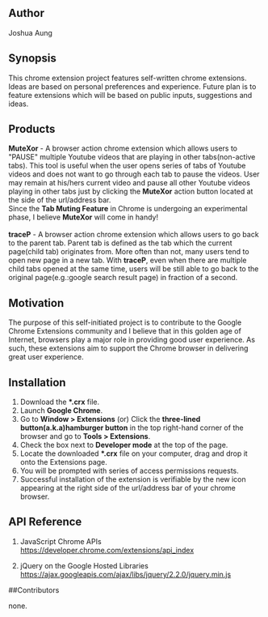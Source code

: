 ## Author

Joshua Aung

## Synopsis

This chrome extension project features self-written chrome extensions. Ideas are based on personal preferences and experience.
Future plan is to feature extensions which will be based on public inputs, suggestions and ideas.

## Products

<b>MuteXor</b> - A browser action chrome extension which allows users to "PAUSE" multiple Youtube videos that are playing in other tabs(non-active tabs). This tool is useful when the user opens series of tabs of Youtube videos and does not want to go through each tab to pause the videos. User may remain at his/hers current video and pause all other Youtube videos playing in other tabs just by clicking the <b>MuteXor</b> action button located at the side of the url/address bar.</br>
Since the <b>Tab Muting Feature</b> in Chrome is undergoing an experimental phase, I believe <b>MuteXor</b> will come in handy!</br></br>
<b>traceP</b> - A browser action chrome extension which allows users to go back to the parent tab. Parent tab is defined as the tab which the current page(child tab) originates from. More often than not, many users tend to open new page in a new tab. With <b>traceP</b>, even when there are multiple child tabs opened at the same time, users will be still able to go back to the original page(e.g.:google search result page) in fraction of a second.

## Motivation

The purpose of this self-initiated project is to contribute to the Google Chrome Extensions community and I believe that in this golden age of Internet, browsers play a major role in providing good user experience. As such, these extensions aim to support the Chrome browser in delivering great user experience.

## Installation

1) Download the <b>&#42;.crx</b> file.<br />
2) Launch <b>Google Chrome</b>.<br />
3) Go to <b>Window > Extensions</b> (or) Click the <b>three-lined button(a.k.a)hamburger button</b> in the top right-hand corner of the browser and go to <b>Tools > Extensions</b>.<br />
4) Check the box next to <b>Developer mode</b> at the top of the page.<br />
5) Locate the downloaded <b>&#42;.crx</b> file on your computer, drag and drop it onto the Extensions page.<br />
6) You will be prompted with series of access permissions requests.<br />
7) Successful installation of the extension is verifiable by the new icon appearing at the right side of the url/address bar of your chrome browser.

## API Reference

1) JavaScript Chrome APIs
https://developer.chrome.com/extensions/api_index

2) jQuery on the Google Hosted Libraries
https://ajax.googleapis.com/ajax/libs/jquery/2.2.0/jquery.min.js

##Contributors

none.
